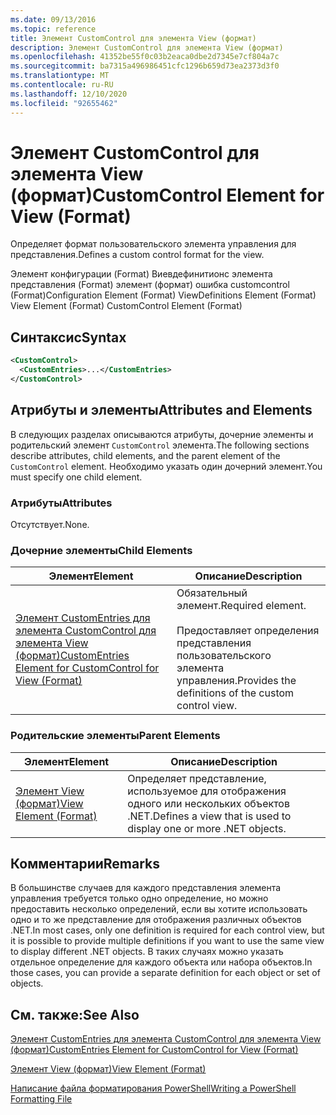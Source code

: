```yaml
---
ms.date: 09/13/2016
ms.topic: reference
title: Элемент CustomControl для элемента View (формат)
description: Элемент CustomControl для элемента View (формат)
ms.openlocfilehash: 41352be55f0c03b2eaca0dbe2d7345e7cf804a7c
ms.sourcegitcommit: ba7315a496986451cfc1296b659d73ea2373d3f0
ms.translationtype: MT
ms.contentlocale: ru-RU
ms.lasthandoff: 12/10/2020
ms.locfileid: "92655462"
---
```

# <a name="customcontrol-element-for-view-format"></a><span data-ttu-id="6d69d-103">Элемент CustomControl для элемента View (формат)</span><span class="sxs-lookup"><span data-stu-id="6d69d-103">CustomControl Element for View (Format)</span></span>

<span data-ttu-id="6d69d-104">Определяет формат пользовательского элемента управления для представления.</span><span class="sxs-lookup"><span data-stu-id="6d69d-104">Defines a custom control format for the view.</span></span>

<span data-ttu-id="6d69d-105">Элемент конфигурации (Format) Виевдефинитионс элемента представления (Format) элемент (формат) ошибка customcontrol (Format)</span><span class="sxs-lookup"><span data-stu-id="6d69d-105">Configuration Element (Format) ViewDefinitions Element (Format) View Element (Format) CustomControl Element (Format)</span></span>

## <a name="syntax"></a><span data-ttu-id="6d69d-106">Синтаксис</span><span class="sxs-lookup"><span data-stu-id="6d69d-106">Syntax</span></span>

```xml
<CustomControl>
  <CustomEntries>...</CustomEntries>
</CustomControl>
```

## <a name="attributes-and-elements"></a><span data-ttu-id="6d69d-107">Атрибуты и элементы</span><span class="sxs-lookup"><span data-stu-id="6d69d-107">Attributes and Elements</span></span>

<span data-ttu-id="6d69d-108">В следующих разделах описываются атрибуты, дочерние элементы и родительский элемент `CustomControl` элемента.</span><span class="sxs-lookup"><span data-stu-id="6d69d-108">The following sections describe attributes, child elements, and the parent element of the `CustomControl` element.</span></span> <span data-ttu-id="6d69d-109">Необходимо указать один дочерний элемент.</span><span class="sxs-lookup"><span data-stu-id="6d69d-109">You must specify one child element.</span></span>

### <a name="attributes"></a><span data-ttu-id="6d69d-110">Атрибуты</span><span class="sxs-lookup"><span data-stu-id="6d69d-110">Attributes</span></span>

<span data-ttu-id="6d69d-111">Отсутствует.</span><span class="sxs-lookup"><span data-stu-id="6d69d-111">None.</span></span>

### <a name="child-elements"></a><span data-ttu-id="6d69d-112">Дочерние элементы</span><span class="sxs-lookup"><span data-stu-id="6d69d-112">Child Elements</span></span>

|<span data-ttu-id="6d69d-113">Элемент</span><span class="sxs-lookup"><span data-stu-id="6d69d-113">Element</span></span>|<span data-ttu-id="6d69d-114">Описание</span><span class="sxs-lookup"><span data-stu-id="6d69d-114">Description</span></span>|
|-------------|-----------------|
|[<span data-ttu-id="6d69d-115">Элемент CustomEntries для элемента CustomControl для элемента View (формат)</span><span class="sxs-lookup"><span data-stu-id="6d69d-115">CustomEntries Element for CustomControl for View (Format)</span></span>](./customentries-element-for-customcontrol-for-view-format.md)|<span data-ttu-id="6d69d-116">Обязательный элемент.</span><span class="sxs-lookup"><span data-stu-id="6d69d-116">Required element.</span></span><br /><br /> <span data-ttu-id="6d69d-117">Предоставляет определения представления пользовательского элемента управления.</span><span class="sxs-lookup"><span data-stu-id="6d69d-117">Provides the definitions of the custom control view.</span></span>|

### <a name="parent-elements"></a><span data-ttu-id="6d69d-118">Родительские элементы</span><span class="sxs-lookup"><span data-stu-id="6d69d-118">Parent Elements</span></span>

|<span data-ttu-id="6d69d-119">Элемент</span><span class="sxs-lookup"><span data-stu-id="6d69d-119">Element</span></span>|<span data-ttu-id="6d69d-120">Описание</span><span class="sxs-lookup"><span data-stu-id="6d69d-120">Description</span></span>|
|-------------|-----------------|
|[<span data-ttu-id="6d69d-121">Элемент View (формат)</span><span class="sxs-lookup"><span data-stu-id="6d69d-121">View Element (Format)</span></span>](./view-element-format.md)|<span data-ttu-id="6d69d-122">Определяет представление, используемое для отображения одного или нескольких объектов .NET.</span><span class="sxs-lookup"><span data-stu-id="6d69d-122">Defines a view that is used to display one or more .NET objects.</span></span>|

## <a name="remarks"></a><span data-ttu-id="6d69d-123">Комментарии</span><span class="sxs-lookup"><span data-stu-id="6d69d-123">Remarks</span></span>

<span data-ttu-id="6d69d-124">В большинстве случаев для каждого представления элемента управления требуется только одно определение, но можно предоставить несколько определений, если вы хотите использовать одно и то же представление для отображения различных объектов .NET.</span><span class="sxs-lookup"><span data-stu-id="6d69d-124">In most cases, only one definition is required for each control view, but it is possible to provide multiple definitions if you want to use the same view to display different .NET objects.</span></span> <span data-ttu-id="6d69d-125">В таких случаях можно указать отдельное определение для каждого объекта или набора объектов.</span><span class="sxs-lookup"><span data-stu-id="6d69d-125">In those cases, you can provide a separate definition for each object or set of objects.</span></span>

## <a name="see-also"></a><span data-ttu-id="6d69d-126">См. также:</span><span class="sxs-lookup"><span data-stu-id="6d69d-126">See Also</span></span>

[<span data-ttu-id="6d69d-127">Элемент CustomEntries для элемента CustomControl для элемента View (формат)</span><span class="sxs-lookup"><span data-stu-id="6d69d-127">CustomEntries Element for CustomControl for View (Format)</span></span>](./customentries-element-for-customcontrol-for-view-format.md)

[<span data-ttu-id="6d69d-128">Элемент View (формат)</span><span class="sxs-lookup"><span data-stu-id="6d69d-128">View Element (Format)</span></span>](./view-element-format.md)

[<span data-ttu-id="6d69d-129">Написание файла форматирования PowerShell</span><span class="sxs-lookup"><span data-stu-id="6d69d-129">Writing a PowerShell Formatting File</span></span>](./writing-a-powershell-formatting-file.md)
